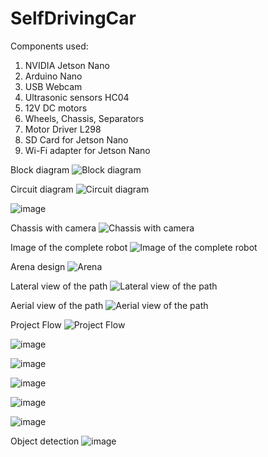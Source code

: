 # SelfDrivingCar
Components used:
  1. NVIDIA Jetson Nano
  2. Arduino Nano
  3. USB Webcam
  4. Ultrasonic sensors HC04
  5. 12V DC motors
  6. Wheels, Chassis, Separators
  7. Motor Driver L298
  8. SD Card for Jetson Nano
  9. Wi-Fi adapter for Jetson Nano 

Block diagram
![Block diagram](https://user-images.githubusercontent.com/55018360/205338030-c7b5eb84-4c70-4ae6-a4b7-8662e0312f13.png)

Circuit diagram
![Circuit diagram](https://user-images.githubusercontent.com/55018360/205338225-e8a3309a-bbe2-4fef-8e03-98820e5b7af5.png)

![image](https://user-images.githubusercontent.com/55018360/205338331-fcd68a17-3587-4ede-8287-51970792c224.png)

Chassis with camera
![Chassis with camera](https://user-images.githubusercontent.com/55018360/205338454-6d2f8e90-89c2-4a42-b44e-6869497a3c6a.png)

Image of the complete robot
![Image of the complete robot](https://user-images.githubusercontent.com/55018360/205338566-e1b486ec-470c-416b-8e00-341229f7d81e.png)

Arena design
![Arena](https://user-images.githubusercontent.com/55018360/205338689-ec347098-d30f-4dc7-97b0-7b821fef4f3f.png)

Lateral view of the path
![Lateral view of the path](https://user-images.githubusercontent.com/55018360/205339093-1a7f7762-a0a2-41aa-aa67-db20a9ebd0ec.png)

Aerial view of the path
![Aerial view of the path](https://user-images.githubusercontent.com/55018360/205339110-a2a7320e-b099-47a0-a1f0-27c0400b09fc.png)

Project Flow
![Project Flow](https://user-images.githubusercontent.com/55018360/205339229-de9abd47-28a0-4555-aa81-0721c5015abc.png)


![image](https://user-images.githubusercontent.com/55018360/205340016-9bc8e273-be3a-4185-9144-7443e4533739.png)

![image](https://user-images.githubusercontent.com/55018360/205340133-5f595d16-3065-4c12-ac08-b2b60fa42d2e.png)

![image](https://user-images.githubusercontent.com/55018360/205340164-f4bf5974-448c-439c-9ba0-878fc2e1b55c.png)

![image](https://user-images.githubusercontent.com/55018360/205340192-17c1b3eb-d228-44be-b385-3a1fa21328a9.png)

![image](https://user-images.githubusercontent.com/55018360/205340256-81e0ef2b-b89f-42ff-b3d8-d41587975d61.png)

Object detection
![image](https://user-images.githubusercontent.com/55018360/205340373-50a065bf-af2e-477e-bd55-633dc93a7278.png)


